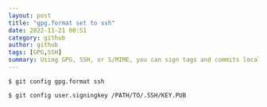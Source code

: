 ```yaml
---
layout: post
title: "gpg.format set to ssh"
date: 2022-11-21 00:51
category: github
author: github
tags: [GPG,SSH]
summary: Using GPG, SSH, or S/MIME, you can sign tags and commits locally. These tags or commits are marked as verified on GitHub so other people can be confident that the changes come from a trusted source.
---
```


```
$ git config gpg.format ssh
```
```
$ git config user.signingkey /PATH/TO/.SSH/KEY.PUB
```